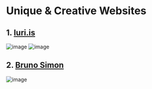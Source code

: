 # Unique & Creative Websites

## 1. [Iuri.is](https://iuri.is)
![image](https://user-images.githubusercontent.com/66766682/137685740-d3fae685-ee41-406f-9e15-289a79b8f9fd.png)
![image](https://user-images.githubusercontent.com/66766682/137685875-004d746f-2314-48e0-96fc-a77cb4503cc0.png)

## 2. [Bruno Simon](https://bruno-simon.com/)
![image](https://user-images.githubusercontent.com/66766682/137687204-122cbbec-11da-451f-a249-5665386e2d9c.png)
